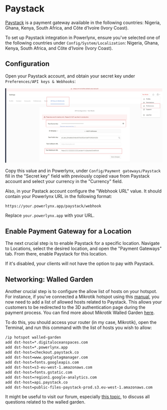 # Paystack

[Paystack](https://paystack.com/) is a payment gateway available in the following countries: Nigeria, Ghana, Kenya, South Africa, and Côte d’Ivoire (Ivory Coast).

To set up Paystack integration in Powerlynx, ensure you've selected one of the following countries under `Config/System/Localization`: Nigeria, Ghana, Kenya, South Africa, and Côte d’Ivoire (Ivory Coast).

## Configuration

Open your Paystack account, and obtain your secret key under `Preferences/API keys & Webhooks`:

![Paystack account](images/paystack_account.png)

Copy this value and in Powerlynx, under `Config/Payment gateways/Paystack` fill in the "Secret key" field with previously copied vaue from Paystack account and select your currency in the "Currency" field.

Also, in your Pastack account configure the "Webhook URL" value. It should contain your Powerlynx URL in the following format:

```
https://your.powerlynx.app/paystack/webhook
```

Replace `your.powerlynx.app` with your URL.

## Enable Payment Gateway for a Location

The next crucial step is to enable Paystack for a specific location. Navigate to Locations, select the desired location, and open the "Payment Gateways" tab. From there, enable Paystack for this location.

If it's disabled, your clients will not have the option to pay with Paystack.

## Networking: Walled Garden

Another crucial step is to configure the allow list of hosts on your hotspot. For instance, if you've connected a Mikrotik hotspot using this [manual](https://docs.powerlynx.app/networking/mikrotik.html), you now need to add a list of allowed hosts related to Paystack. This allows your customers to be redirected to the 3D authentication page during the payment process. You can find more about Mikrotik Walled Garden [here](https://wiki.mikrotik.com/wiki/Manual:IP/Hotspot/Walled_Garden).

To do this, you should access your router (in my case, Mikrotik), open the Terminal, and run this command with the list of hosts you wish to allow:

```
/ip hotspot walled-garden
add dst-host=*.digitaloceanspaces.com
add dst-host=*.powerlynx.app
add dst-host=checkout.paystack.co
add dst-host=www.googletagmanager.com
add dst-host=fonts.googleapis.com
add dst-host=s3-eu-west-1.amazonaws.com
add dst-host=fonts.gstatic.com
add dst-host=region1.google-analytics.com
add dst-host=api.paystack.co
add dst-host=public-files-paystack-prod.s3.eu-west-1.amazonaws.com
```
It might be useful to visit our forum, especially [this topic](https://forum.powerlynx.app/t/mikrotik-walled-garden/19), to discuss all questions related to the walled garden.